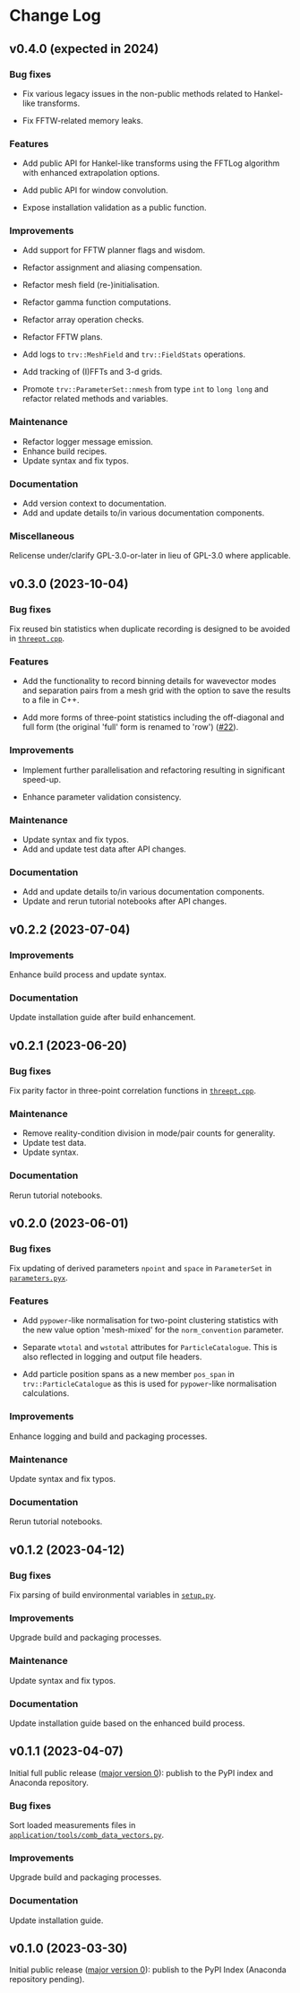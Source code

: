 # Change Log

## v0.4.0 (expected in 2024)

### Bug fixes

- Fix various legacy issues in the non-public methods related to
  Hankel-like transforms.

- Fix FFTW-related memory leaks.

### Features

- Add public API for Hankel-like transforms using the FFTLog algorithm
  with enhanced extrapolation options.

- Add public API for window convolution.

- Expose installation validation as a public function.

### Improvements

- Add support for FFTW planner flags and wisdom.

- Refactor assignment and aliasing compensation.

- Refactor mesh field (re-)initialisation.

- Refactor gamma function computations.

- Refactor array operation checks.

- Refactor FFTW plans.

- Add logs to ``trv::MeshField`` and ``trv::FieldStats`` operations.

- Add tracking of (I)FFTs and 3-d grids.

- Promote `trv::ParameterSet::nmesh` from type `int` to `long long` and
  refactor related methods and variables.

### Maintenance

- Refactor logger message emission.
- Enhance build recipes.
- Update syntax and fix typos.

### Documentation

- Add version context to documentation.
- Add and update details to/in various documentation components.

### Miscellaneous

Relicense under/clarify GPL-3.0-or-later in lieu of GPL-3.0 where applicable.


## v0.3.0 (2023-10-04)

### Bug fixes

Fix reused bin statistics when duplicate recording is designed to be avoided
in [``threept.cpp``](src/triumvirate/src/threept.cpp).

### Features

- Add the functionality to record binning details for wavevector modes
  and separation pairs from a mesh grid with the option to save the results
  to a file in C++.

- Add more forms of three-point statistics including the off-diagonal and
  full form (the original 'full' form is renamed to 'row')
  ([#22](https://github.com/MikeSWang/Triumvirate/issues/22)).

### Improvements

- Implement further parallelisation and refactoring resulting in
  significant speed-up.

- Enhance parameter validation consistency.

### Maintenance

- Update syntax and fix typos.
- Add and update test data after API changes.

### Documentation

- Add and update details to/in various documentation components.
- Update and rerun tutorial notebooks after API changes.


## v0.2.2 (2023-07-04)

### Improvements

Enhance build process and update syntax.

### Documentation

Update installation guide after build enhancement.


## v0.2.1 (2023-06-20)

### Bug fixes

Fix parity factor in three-point correlation functions in
[``threept.cpp``](src/triumvirate/src/threept.cpp).

### Maintenance

- Remove reality-condition division in mode/pair counts for generality.
- Update test data.
- Update syntax.

### Documentation

Rerun tutorial notebooks.


## v0.2.0 (2023-06-01)

### Bug fixes

Fix updating of derived parameters ``npoint`` and ``space`` in ``ParameterSet``
in [``parameters.pyx``](src/triumvirate/parameters.pyx).

### Features

- Add ``pypower``-like normalisation for two-point clustering statistics with
  the new value option 'mesh-mixed' for the ``norm_convention`` parameter.

- Separate ``wtotal`` and ``wstotal`` attributes for ``ParticleCatalogue``.
  This is also reflected in logging and output file headers.

- Add particle position spans as a new member ``pos_span``
  in ``trv::ParticleCatalogue`` as this is used for ``pypower``-like
  normalisation calculations.

### Improvements

Enhance logging and build and packaging processes.

### Maintenance

Update syntax and fix typos.

### Documentation

Rerun tutorial notebooks.


## v0.1.2 (2023-04-12)

### Bug fixes

Fix parsing of build environmental variables in [``setup.py``](setup.py).

### Improvements

Upgrade build and packaging processes.

### Maintenance

Update syntax and fix typos.

### Documentation

Update installation guide based on the enhanced build process.


## v0.1.1 (2023-04-07)

Initial full public release ([major version 0](https://semver.org/#spec-item-4)):
publish to the PyPI index and Anaconda repository.

### Bug fixes

Sort loaded measurements files in [``application/tools/comb_data_vectors.py``](
application/tools/comb_data_vectors.py).

### Improvements

Upgrade build and packaging processes.

### Documentation

Update installation guide.


## v0.1.0 (2023-03-30)

Initial public release ([major version 0](https://semver.org/#spec-item-4)):
publish to the PyPI Index (Anaconda repository pending).
